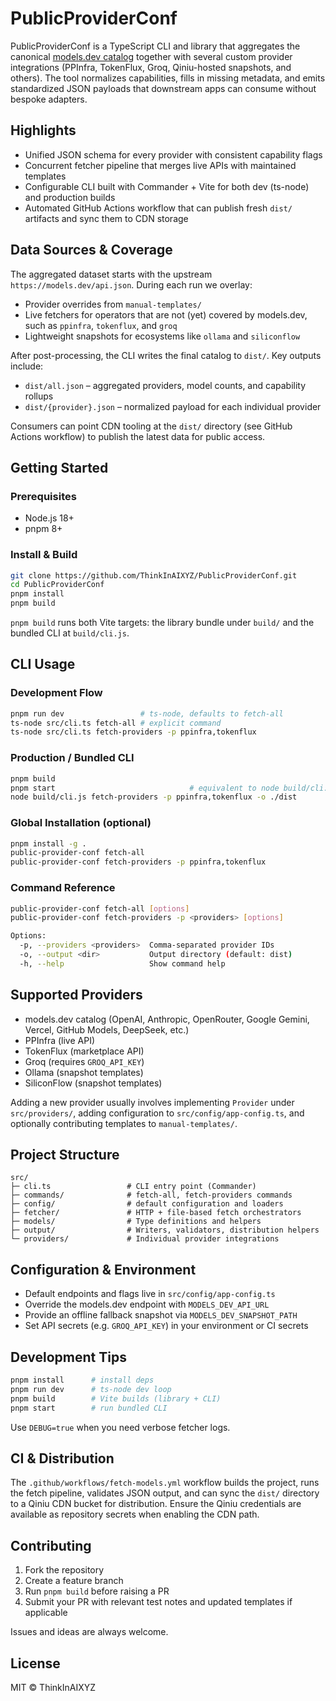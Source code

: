 # PublicProviderConf

PublicProviderConf is a TypeScript CLI and library that aggregates the canonical [models.dev catalog](https://models.dev/api.json) together with several custom provider integrations (PPInfra, TokenFlux, Groq, Qiniu-hosted snapshots, and others). The tool normalizes capabilities, fills in missing metadata, and emits standardized JSON payloads that downstream apps can consume without bespoke adapters.

## Highlights
- Unified JSON schema for every provider with consistent capability flags
- Concurrent fetcher pipeline that merges live APIs with maintained templates
- Configurable CLI built with Commander + Vite for both dev (ts-node) and production builds
- Automated GitHub Actions workflow that can publish fresh `dist/` artifacts and sync them to CDN storage

## Data Sources & Coverage
The aggregated dataset starts with the upstream `https://models.dev/api.json`. During each run we overlay:
- Provider overrides from `manual-templates/`
- Live fetchers for operators that are not (yet) covered by models.dev, such as `ppinfra`, `tokenflux`, and `groq`
- Lightweight snapshots for ecosystems like `ollama` and `siliconflow`

After post-processing, the CLI writes the final catalog to `dist/`. Key outputs include:
- `dist/all.json` – aggregated providers, model counts, and capability rollups
- `dist/{provider}.json` – normalized payload for each individual provider

Consumers can point CDN tooling at the `dist/` directory (see GitHub Actions workflow) to publish the latest data for public access.

## Getting Started

### Prerequisites
- Node.js 18+
- pnpm 8+

### Install & Build
```bash
git clone https://github.com/ThinkInAIXYZ/PublicProviderConf.git
cd PublicProviderConf
pnpm install
pnpm build
```
`pnpm build` runs both Vite targets: the library bundle under `build/` and the bundled CLI at `build/cli.js`.

## CLI Usage

### Development Flow
```bash
pnpm run dev                 # ts-node, defaults to fetch-all
ts-node src/cli.ts fetch-all # explicit command
ts-node src/cli.ts fetch-providers -p ppinfra,tokenflux
```

### Production / Bundled CLI
```bash
pnpm build
pnpm start                              # equivalent to node build/cli.js fetch-all
node build/cli.js fetch-providers -p ppinfra,tokenflux -o ./dist
```

### Global Installation (optional)
```bash
pnpm install -g .
public-provider-conf fetch-all
public-provider-conf fetch-providers -p ppinfra,tokenflux
```

### Command Reference
```bash
public-provider-conf fetch-all [options]
public-provider-conf fetch-providers -p <providers> [options]

Options:
  -p, --providers <providers>  Comma-separated provider IDs
  -o, --output <dir>           Output directory (default: dist)
  -h, --help                   Show command help
```

## Supported Providers
- models.dev catalog (OpenAI, Anthropic, OpenRouter, Google Gemini, Vercel, GitHub Models, DeepSeek, etc.)
- PPInfra (live API)
- TokenFlux (marketplace API)
- Groq (requires `GROQ_API_KEY`)
- Ollama (snapshot templates)
- SiliconFlow (snapshot templates)

Adding a new provider usually involves implementing `Provider` under `src/providers/`, adding configuration to `src/config/app-config.ts`, and optionally contributing templates to `manual-templates/`.

## Project Structure
```
src/
├─ cli.ts                 # CLI entry point (Commander)
├─ commands/              # fetch-all, fetch-providers commands
├─ config/                # default configuration and loaders
├─ fetcher/               # HTTP + file-based fetch orchestrators
├─ models/                # Type definitions and helpers
├─ output/                # Writers, validators, distribution helpers
└─ providers/             # Individual provider integrations
```

## Configuration & Environment
- Default endpoints and flags live in `src/config/app-config.ts`
- Override the models.dev endpoint with `MODELS_DEV_API_URL`
- Provide an offline fallback snapshot via `MODELS_DEV_SNAPSHOT_PATH`
- Set API secrets (e.g. `GROQ_API_KEY`) in your environment or CI secrets

## Development Tips
```bash
pnpm install      # install deps
pnpm run dev      # ts-node dev loop
pnpm build        # Vite builds (library + CLI)
pnpm start        # run bundled CLI
```
Use `DEBUG=true` when you need verbose fetcher logs.

## CI & Distribution
The `.github/workflows/fetch-models.yml` workflow builds the project, runs the fetch pipeline, validates JSON output, and can sync the `dist/` directory to a Qiniu CDN bucket for distribution. Ensure the Qiniu credentials are available as repository secrets when enabling the CDN path.

## Contributing
1. Fork the repository
2. Create a feature branch
3. Run `pnpm build` before raising a PR
4. Submit your PR with relevant test notes and updated templates if applicable

Issues and ideas are always welcome.

## License

MIT © ThinkInAIXYZ

